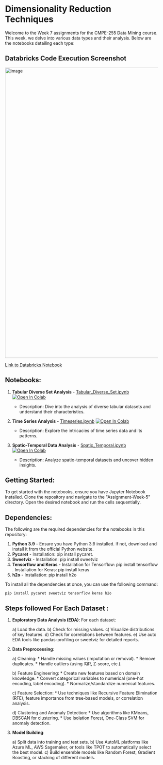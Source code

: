 # Dimensionality Reduction Techniques

Welcome to the Week 7 assignments for the CMPE-255 Data Mining course. This week, we delve into various data types and their analysis. Below are the notebooks detailing each type:

## Databricks Code Execution Screenshot

<img width="954" alt="image" src="https://github.com/omkarnagarkar55/CMPE-255---Data-Mining-Assignments/assets/60735358/3a8979e4-62c9-4c57-94ea-12ff181dd223">

[Link to Databricks Notebook](https://databricks-prod-cloudfront.cloud.databricks.com/public/4027ec902e239c93eaaa8714f173bcfc/5069776356103099/2056839669836899/1695395695295838/latest.html)

## Notebooks:

1. **Tabular Diverse Set Analysis** - [Tabular_Diverse_Set.ipynb](a.Tabular_Diverse_Set.ipynb) [![Open In Colab](https://colab.research.google.com/assets/colab-badge.svg)](https://colab.research.google.com/github/omkarnagarkar55/CMPE-255---Data-Mining-Assignments/blob/main/Assignment-Week-5/a.Tabular_Diverse_Set.ipynb)
   - Description: Dive into the analysis of diverse tabular datasets and understand their characteristics.

2. **Time Series Analysis** - [Timeseries.ipynb](b.Timeseries.ipynb) [![Open In Colab](https://colab.research.google.com/assets/colab-badge.svg)](https://colab.research.google.com/github/omkarnagarkar55/CMPE-255---Data-Mining-Assignments/blob/main/Assignment-Week-5/b.Timeseries.ipynb)
   - Description: Explore the intricacies of time series data and its patterns.

3. **Spatio-Temporal Data Analysis** - [Spatio_Temporal.ipynb](c.Spatio_Temporal.ipynb) [![Open In Colab](https://colab.research.google.com/assets/colab-badge.svg)](https://colab.research.google.com/github/omkarnagarkar55/CMPE-255---Data-Mining-Assignments/blob/main/Assignment-Week-5/c.Spatio_Temporal.ipynb)
   - Description: Analyze spatio-temporal datasets and uncover hidden insights.

## Getting Started:

To get started with the notebooks, ensure you have Jupyter Notebook installed. Clone the repository and navigate to the "Assignment-Week-5" directory. Open the desired notebook and run the cells sequentially.

## Dependencies:

The following are the required dependencies for the notebooks in this repository:

1. **Python 3.9** - Ensure you have Python 3.9 installed. If not, download and install it from the official Python website.
2. **Pycaret** - Installation: pip install pycaret.
3. **Sweetviz** - Installation: pip install sweetviz
4. **Tensorflow and Keras** - Installation for Tensorflow: pip install tensorflow . Installation for Keras: pip install keras
5. **h2o** - Installation: pip install h2o

To install all the dependencies at once, you can use the following command:
```
pip install pycaret sweetviz tensorflow keras h2o
```

## Steps followed For Each Dataset :

1. **Exploratory Data Analysis (EDA)**:
    For each dataset:
    
    a) Load the data.
    b) Check for missing values.
    c) Visualize distributions of key features.
    d) Check for correlations between features.
    e) Use auto EDA tools like pandas-profiling or sweetviz for detailed reports.

2. **Data Preprocessing**:

   a) Cleaning:
        * Handle missing values (imputation or removal).
        * Remove duplicates.
        * Handle outliers (using IQR, Z-score, etc.).
    
    b) Feature Engineering:
        * Create new features based on domain knowledge.
        * Convert categorical variables to numerical (one-hot encoding, label encoding).
        * Normalize/standardize numerical features.
    
    c) Feature Selection:
        * Use techniques like Recursive Feature Elimination (RFE), feature importance from tree-based models, or correlation analysis.
        
    d) Clustering and Anomaly Detection:
        * Use algorithms like KMeans, DBSCAN for clustering.
        * Use Isolation Forest, One-Class SVM for anomaly detection.
    
4. **Model Building**:
   
   a) Split data into training and test sets.
   b) Use AutoML platforms like Azure ML, AWS Sagemaker, or tools like TPOT to automatically select the best model.
   c) Build ensemble models like Random Forest, Gradient Boosting, or stacking of different models.
